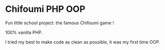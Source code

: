 # Chifoumi PHP OOP

Fun little school project: the famous Chifoumi game !

100% vanilla PHP.

I tried my best to make code as clean as possible, it was my first time OOP.